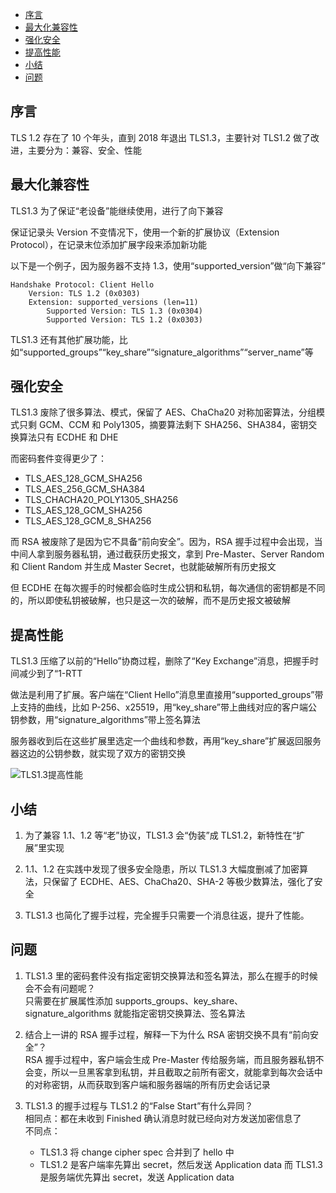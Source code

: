<!-- TOC -->

- [序言](#序言)
- [最大化兼容性](#最大化兼容性)
- [强化安全](#强化安全)
- [提高性能](#提高性能)
- [小结](#小结)
- [问题](#问题)

<!-- /TOC -->

## 序言

TLS 1.2 存在了 10 个年头，直到 2018 年退出 TLS1.3，主要针对 TLS1.2 做了改进，主要分为：兼容、安全、性能

## 最大化兼容性

TLS1.3 为了保证“老设备”能继续使用，进行了向下兼容

保证记录头 Version 不变情况下，使用一个新的扩展协议（Extension Protocol），在记录末位添加扩展字段来添加新功能

以下是一个例子，因为服务器不支持 1.3，使用“supported_version”做“向下兼容”

```HTTP
Handshake Protocol: Client Hello
    Version: TLS 1.2 (0x0303)
    Extension: supported_versions (len=11)
        Supported Version: TLS 1.3 (0x0304)
        Supported Version: TLS 1.2 (0x0303)
```

TLS1.3 还有其他扩展功能，比如“supported_groups”“key_share”“signature_algorithms”“server_name”等

## 强化安全

TLS1.3 废除了很多算法、模式，保留了 AES、ChaCha20 对称加密算法，分组模式只剩 GCM、CCM 和 Poly1305，摘要算法剩下 SHA256、SHA384，密钥交换算法只有 ECDHE 和 DHE

而密码套件变得更少了：

- TLS_AES_128_GCM_SHA256
- TLS_AES_256_GCM_SHA384
- TLS_CHACHA20_POLY1305_SHA256
- TLS_AES_128_GCM_SHA256
- TLS_AES_128_GCM_8_SHA256

而 RSA 被废除了是因为它不具备“前向安全”。因为，RSA 握手过程中会出现，当中间人拿到服务器私钥，通过截获历史报文，拿到 Pre-Master、Server Random 和 Client Random 并生成 Master Secret，也就能破解所有历史报文

但 ECDHE 在每次握手的时候都会临时生成公钥和私钥，每次通信的密钥都是不同的，所以即使私钥被破解，也只是这一次的破解，而不是历史报文被破解

## 提高性能

TLS1.3 压缩了以前的“Hello”协商过程，删除了“Key Exchange”消息，把握手时间减少到了“1-RTT

做法是利用了扩展。客户端在“Client Hello”消息里直接用“supported_groups”带上支持的曲线，比如 P-256、x25519，用“key_share”带上曲线对应的客户端公钥参数，用“signature_algorithms”带上签名算法

服务器收到后在这些扩展里选定一个曲线和参数，再用“key_share”扩展返回服务器这边的公钥参数，就实现了双方的密钥交换

![TLS1.3提高性能](http://ww1.sinaimg.cn/large/68307314gy1gf4ymxjjypj21l31hh7eh.jpg)

## 小结

1. 为了兼容 1.1、1.2 等“老”协议，TLS1.3 会“伪装”成 TLS1.2，新特性在“扩展”里实现

2. 1.1、1.2 在实践中发现了很多安全隐患，所以 TLS1.3 大幅度删减了加密算法，只保留了 ECDHE、AES、ChaCha20、SHA-2 等极少数算法，强化了安全

3. TLS1.3 也简化了握手过程，完全握手只需要一个消息往返，提升了性能。

## 问题

1. TLS1.3 里的密码套件没有指定密钥交换算法和签名算法，那么在握手的时候会不会有问题呢？  
   只需要在扩展属性添加 supports_groups、key_share、signature_algorithms 就能指定密钥交换算法、签名算法

2. 结合上一讲的 RSA 握手过程，解释一下为什么 RSA 密钥交换不具有“前向安全”？  
   RSA 握手过程中，客户端会生成 Pre-Master 传给服务端，而且服务器私钥不会变，所以一旦黑客拿到私钥，并且截取之前所有密文，就能拿到每次会话中的对称密钥，从而获取到客户端和服务器端的所有历史会话记录

3. TLS1.3 的握手过程与 TLS1.2 的“False Start”有什么异同？  
   相同点：都在未收到 Finished 确认消息时就已经向对方发送加密信息了  
   不同点：
   - TLS1.3 将 change cipher spec 合并到了 hello 中
   - TLS1.2 是客户端率先算出 secret，然后发送 Application data 而 TLS1.3 是服务端优先算出 secret，发送 Application data
